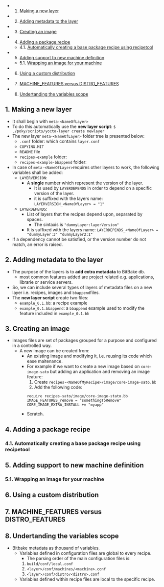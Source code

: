 <!-- vscode-markdown-toc -->
* 1. [Making a new layer](#Makinganewlayer)
* 2. [Adding metadata to the layer](#Addingmetadatatothelayer)
* 3. [Creating an image](#Creatinganimage)
* 4. [Adding a package recipe](#Addingapackagerecipe)
	* 4.1. [Automatically creating a base package recipe using recipetool](#Automaticallycreatingabasepackagerecipeusingrecipetool)
* 5. [Adding support to new machine definition](#Addingsupporttonewmachinedefinition)
	* 5.1. [Wrapping an image for your machine](#Wrappinganimageforyourmachine)
* 6. [Using a custom distribution](#Usingacustomdistribution)
* 7. [MACHINE_FEATURES versus DISTRO_FEATURES](#MACHINE_FEATURESversusDISTRO_FEATURES)
* 8. [Undertanding the variables scope](#Undertandingthevariablesscope)

<!-- vscode-markdown-toc-config
	numbering=true
	autoSave=true
	/vscode-markdown-toc-config -->
<!-- /vscode-markdown-toc -->

##  1. <a name='Makinganewlayer'></a>Making a new layer
- It shall begin with `meta-<NameOfLayer>`
- To do this automatically use the **new layer script**: `$ ./poky/scripts/yocto-layer create newlayer`
- The new layer `meta-<NameOfLayer>` folder tree is presented below:
  - `.conf` folder: which contains `layer.conf`
  - `COPYING.MIT`
  - `README` file
  - `recipes-example` folder:
  - `recipes-example-bbappend` folder:
- In case of `meta-<NameOfLayer>`requires other layers to work, the following variables shall be added:
  - `LAYERVERSION`:
    - A **single** number which represent the version of the layer.
      - It is used by `LAYERDEPENDS` in order to depend on a specific version of the layer.
      - it is suffixed with the layers name: `LAYERVERSION_<NameOfLayer> = "1"`
  - `LAYERDEPENDS`:
    - List of layers that the recipes depend upon, separated by spaces.
        - The sintaxis is `"dummyLayer:layerVersion"`
    - It is suffixed with the layers name: `LAYERDEPENDS_<NameOfLayer> = "dummyLayer:3" "dummyLayer2:1" ` 
- If a dependency cannot be satisfied, or the version number do not match, an error is raised.


##  2. <a name='Addingmetadatatothelayer'></a>Adding metadata to the layer
- The purpose of the layers is to **add extra metadata** to BitBake db.
  - most common features added are project related e.g. applications, librarie or service servers.
- So, we can include several types of layers of metadata files on a new layer i.e. recipes, images and `bbappend`files.
- The **new layer script** create two files:
  - `example_0.1.bb`: a recipe example
  - `example_0.1.bbappend`: a `bbappend` example used to modify the feature included in `example_0.1.bb`


##  3. <a name='Creatinganimage'></a>Creating an image
- Images files are set of packages grouped for a purpose and configured in a controlled way.
  - A new image can be created from:
    - An existing image and modifying it, i.e. reusing its code which ease maitenance.
    - For example if we want to create a new image based on `core-image-sato` but adding an application and removing an image feature:
      1. Create `recipes-<NameOfMyRecipe>/image/core-image-sato.bb`
      2. Add the following code:
        ``` console
        require recipes-sato/image/core-image-stato.bb
        IMAGE_FEATURES_remove = "somethingToRemove"
        CORE_IMAGE_EXTRA_INSTALL += "myapp"
        ```
    - Scratch.
##  4. <a name='Addingapackagerecipe'></a>Adding a package recipe

###  4.1. <a name='Automaticallycreatingabasepackagerecipeusingrecipetool'></a>Automatically creating a base package recipe using recipetool

##  5. <a name='Addingsupporttonewmachinedefinition'></a>Adding support to new machine definition

###  5.1. <a name='Wrappinganimageforyourmachine'></a>Wrapping an image for your machine

##  6. <a name='Usingacustomdistribution'></a>Using a custom distribution

##  7. <a name='MACHINE_FEATURESversusDISTRO_FEATURES'></a>MACHINE_FEATURES versus DISTRO_FEATURES

##  8. <a name='Undertandingthevariablesscope'></a>Undertanding the variables scope
- Bitbake metadata as thousand of variables.
  - Variables defined in configuration files are global to every recipe.
    - The parsing order of the main configuration files is:
    1. `build/conf/local.conf`
    2. `<layer>/conf/machines/<machine>.conf`
    3. `<layer>/conf/distro/<distro>.conf`
  - Variables defined within recipe files are local to the specific recipe.
